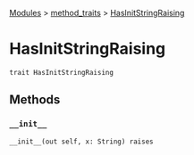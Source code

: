 [Modules](../index.md) > [method_traits](./index.md) > [HasInitStringRaising]()

# HasInitStringRaising

```
trait HasInitStringRaising
```

## Methods

### `__init__`

```
__init__(out self, x: String) raises
```
